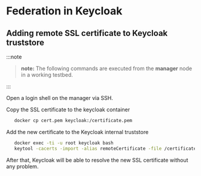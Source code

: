 # Federation in Keycloak

## Adding remote SSL certificate to Keycloak truststore

:::note

>**note:**
>The following commands are executed from the **manager** node in a working testbed.

:::

Open a login shell on the manager via SSH.

Copy the SSL certificate to the keycloak container

```sh
   docker cp cert.pem keycloak:/certificate.pem
```

Add the new certificate to the Keycloak internal truststore

```sh
   docker exec -ti -u root keycloak bash
   keytool -cacerts -import -alias remoteCertificate -file /certificate.pem -storepass "changeit" -noprompt
```

After that, Keycloak will be able to resolve the new SSL certificate without any problem.
